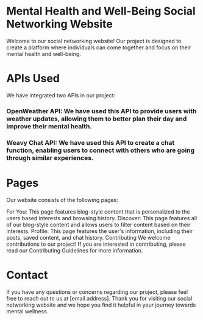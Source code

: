 # Mental Health and Well-Being Social Networking Website
Welcome to our social networking website! Our project is designed to create a platform where individuals can come together and focus on their mental health and well-being.

# APIs Used
We have integrated two APIs in our project:

### OpenWeather API: We have used this API to provide users with weather updates, allowing them to better plan their day and improve their mental health.
### Weavy Chat API: We have used this API to create a chat function, enabling users to connect with others who are going through similar experiences.
# Pages
Our website consists of the following pages:

For You: This page features blog-style content that is personalized to the users based interests and browsing history.
Discover: This page features all of our blog-style content and allows users to filter content based on their interests.
Profile: This page features the user's information, including their posts, saved content, and chat history.
Contributing
We welcome contributions to our project! If you are interested in contributing, please read our Contributing Guidelines for more information.

# Contact
If you have any questions or concerns regarding our project, please feel free to reach out to us at [email address]. Thank you for visiting our social networking website and we hope you find it helpful in your journey towards mental wellness.





